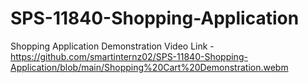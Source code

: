 # SPS-11840-Shopping-Application
Shopping Application
Demonstration Video Link - https://github.com/smartinternz02/SPS-11840-Shopping-Application/blob/main/Shopping%20Cart%20Demonstration.webm
